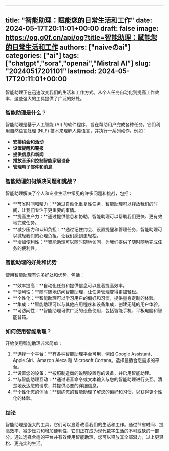 
---
title: "智能助理：赋能您的日常生活和工作"
date: 2024-05-17T20:11:01+00:00
draft: false
image: https://og.g0f.cn/api/og?title=智能助理：赋能您的日常生活和工作
authors: ["naiveのai"]
categories: ["ai"]
tags: ["chatgpt","sora","openai","Mistral AI"]
slug: "20240517201101"
lastmod: 2024-05-17T20:11:01+00:00
---
智能助理正在迅速改变我们的生活和工作方式。从个人任务自动化到提高工作效率，这些强大的工具提供了广泛的好处。

### 智能助理是什么？

智能助理是基于人工智能 (AI) 的软件程序，旨在帮助用户完成各种任务。它们利用自然语言处理 (NLP) 技术来理解人类语言，并执行一系列动作，例如：

- **安排约会和活动**
- **设置提醒和警报**
- **提供信息和新闻**
- **播放音乐和控制智能家居设备**
- **管理电子邮件和消息**

### 智能助理如何解决问题和挑战？

智能助理解决了个人和专业生活中常见的许多问题和挑战，包括：

- **节省时间和精力：**通过自动化重复性任务，智能助理可以释放我们的时间，让我们专注于更重要的事情。
- **提高生产力：**通过提供信息和协助，智能助理可以帮助我们更快、更有效地完成任务。
- **减少压力和认知负担：**通过记住约会、设置提醒和管理任务，智能助理可以减轻我们的心理负担，让我们感到更轻松。
- **增加便利性：**智能助理可以随时随地访问，为我们提供了随时随地完成任务的便利性。

### 智能助理的好处和优势

使用智能助理有许多好处和优势，包括：

- **效率提高：**自动化任务和提供信息可以显着提高效率。
- **便利性：**随时随地访问智能助理，让任务管理变得更加轻松。
- **个性化：**智能助理可以学习用户的偏好和习惯，提供量身定制的体验。
- **集成：**智能助理可以与其他应用程序和设备集成，创建无缝的用户体验。
- **可访问性：**智能助理可供广泛的设备使用，包括智能手机、平板电脑和智能音箱。

### 如何使用智能助理？

开始使用智能助理非常简单：

1. **选择一个平台：**有各种智能助理平台可用，例如 Google Assistant、Apple Siri、Amazon Alexa 和 Microsoft Cortana。选择最适合您需求的平台。
2. **设置您的设备：**按照制造商的说明设置您的设备，并启用智能助理。
3. **与智能助理互动：**通过语音命令或文本输入与您的智能助理进行交互。清楚地表达您的请求，并提供必要的详细信息。
4. **个性化您的体验：**训练您的智能助理了解您的偏好和习惯，以获得更个性化的体验。

### 结论

智能助理是强大的工具，它们可以显着改善我们的生活和工作。通过节省时间、提高效率、减少压力和增加便利性，它们正在成为现代数字生活的不可或缺的一部分。通过选择合适的平台并有效使用智能助理，您可以释放其全部潜力，过上更轻松、更充实的生活。